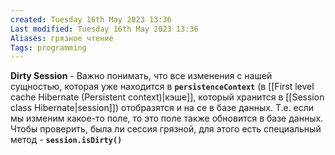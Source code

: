 ```yaml
---
created: Tuesday 16th May 2023 13:36
Last modified: Tuesday 16th May 2023 13:36
Aliases: грязное чтение 
Tags: programming
---
```


**Dirty Session** - Важно понимать, что все изменения с нашей сущностью, которая уже находится в **`persistenceContext`** (в [[First level cache Hibernate (Persistent context)|кэше]], который хранится в [[Session class Hibernate|session]]) отобразятся и на ce в базе данных. Т.е. если мы изменим какое-то поле, то это поле также обновится в базе данных.
Чтобы проверить, была ли сессия грязной, для этого есть специальный метод - **`session.isDirty()`** 

